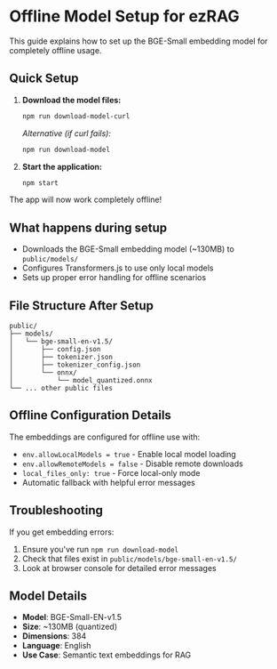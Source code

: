 # Offline Model Setup for ezRAG

This guide explains how to set up the BGE-Small embedding model for completely offline usage.

## Quick Setup

1. **Download the model files:**
   ```bash
   npm run download-model-curl
   ```
   
   *Alternative (if curl fails):*
   ```bash
   npm run download-model
   ```

2. **Start the application:**
   ```bash
   npm start
   ```

The app will now work completely offline!

## What happens during setup

- Downloads the BGE-Small embedding model (~130MB) to `public/models/`
- Configures Transformers.js to use only local models
- Sets up proper error handling for offline scenarios

## File Structure After Setup

```
public/
├── models/
│   └── bge-small-en-v1.5/
│       ├── config.json
│       ├── tokenizer.json
│       ├── tokenizer_config.json
│       └── onnx/
│           └── model_quantized.onnx
└── ... other public files
```

## Offline Configuration Details

The embeddings are configured for offline use with:

- `env.allowLocalModels = true` - Enable local model loading
- `env.allowRemoteModels = false` - Disable remote downloads
- `local_files_only: true` - Force local-only mode
- Automatic fallback with helpful error messages

## Troubleshooting

If you get embedding errors:

1. Ensure you've run `npm run download-model`
2. Check that files exist in `public/models/bge-small-en-v1.5/`
3. Look at browser console for detailed error messages

## Model Details

- **Model**: BGE-Small-EN-v1.5
- **Size**: ~130MB (quantized)
- **Dimensions**: 384
- **Language**: English
- **Use Case**: Semantic text embeddings for RAG
